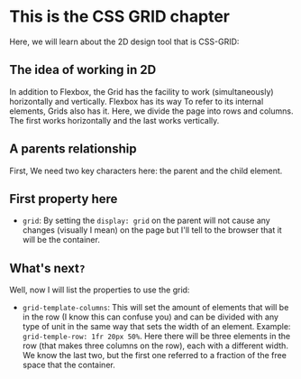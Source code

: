# This is the CSS GRID chapter

Here, we will learn about the 2D design tool that is CSS-GRID:

## The idea of working in 2D

In addition to Flexbox, the Grid has the facility to work (simultaneously) horizontally and vertically. Flexbox has its way
To refer to its internal elements, Grids also has it. Here, we divide the page into rows and columns. The first works
horizontally and the last works vertically.

## A parents relationship

First, We need two key characters here: the parent and the child element.

## First property here

- `grid`: By setting the `display: grid` on the parent will not cause any changes (visually I mean) on the page but I'll tell to the browser
that it will be the container.

## What's next`?`

Well, now I will list the properties to use the grid:
- `grid-template-columns`: This will set the amount of elements that will be in the row (I know this can confuse you) and can be divided with any type of unit in the same way that sets the width of an element.
Example: `grid-temple-row: 1fr 20px 50%`. Here there will be three elements in the row (that makes three columns on the row), each with a different width. We know the last two, but the first one referred to a
fraction of the free space that the container.
